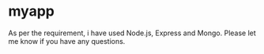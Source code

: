 # myapp
As per the requirement, i have used Node.js, Express and Mongo. Please let me know if you have any questions.
